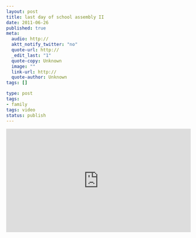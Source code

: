 ```yaml
---
layout: post
title: last day of school assembly II
date: 2011-06-26
published: true
meta:
  audio: http://
  aktt_notify_twitter: "no"
  quote-url: http://
  _edit_last: "1"
  quote-copy: Unknown
  image: ""
  link-url: http://
  quote-author: Unknown
tags: []

type: post
tags:
- family
tags: video
status: publish
---
```



<iframe src="http://player.vimeo.com/video/25630811?title=0&amp;byline=0&amp;color=0" frameborder="0" height="281" width="500"></iframe>
